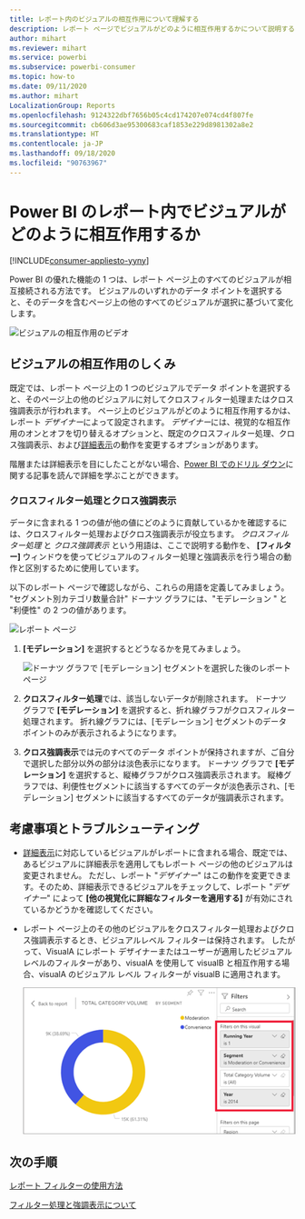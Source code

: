 ```yaml
---
title: レポート内のビジュアルの相互作用について理解する
description: レポート ページでビジュアルがどのように相互作用するかについて説明する Power BI エンド ユーザー向けドキュメント。
author: mihart
ms.reviewer: mihart
ms.service: powerbi
ms.subservice: powerbi-consumer
ms.topic: how-to
ms.date: 09/11/2020
ms.author: mihart
LocalizationGroup: Reports
ms.openlocfilehash: 9124322dbf7656b05c4cd174207e074cd4f807fe
ms.sourcegitcommit: cb606d3ae95300683caf1853e229d8981302a8e2
ms.translationtype: HT
ms.contentlocale: ja-JP
ms.lasthandoff: 09/18/2020
ms.locfileid: "90763967"
---
```

# <a name="how-visuals-cross-filter-each-other-in-a-power-bi-report"></a>Power BI のレポート内でビジュアルがどのように相互作用するか

[!INCLUDE[consumer-appliesto-yyny](../includes/consumer-appliesto-yyny.md)]

Power BI の優れた機能の 1 つは、レポート ページ上のすべてのビジュアルが相互接続される方法です。 ビジュアルのいずれかのデータ ポイントを選択すると、そのデータを含むページ上の他のすべてのビジュアルが選択に基づいて変化します。 

![ビジュアルの相互作用のビデオ](media/end-user-interactions/interactions.gif)

## <a name="how-visuals-interact-with-each-other"></a>ビジュアルの相互作用のしくみ

既定では、レポート ページ上の 1 つのビジュアルでデータ ポイントを選択すると、そのページ上の他のビジュアルに対してクロスフィルター処理またはクロス強調表示が行われます。 ページ上のビジュアルがどのように相互作用するかは、レポート *デザイナー*によって設定されます。 *デザイナー*には、視覚的な相互作用のオンとオフを切り替えるオプションと、既定のクロスフィルター処理、クロス強調表示、および[詳細表示](end-user-drill.md)の動作を変更するオプションがあります。 

階層または詳細表示を目にしたことがない場合、[Power BI でのドリル ダウン](end-user-drill.md)に関する記事を読んで詳細を学ぶことができます。 

### <a name="cross-filtering-and-cross-highlighting"></a>クロスフィルター処理とクロス強調表示

データに含まれる 1 つの値が他の値にどのように貢献しているかを確認するには、クロスフィルター処理およびクロス強調表示が役立ちます。 *クロスフィルター処理* と *クロス強調表示* という用語は、ここで説明する動作を、 **[フィルター]** ウィンドウを使ってビジュアルのフィルター処理と強調表示を行う場合の動作と区別するために使用しています。  

以下のレポート ページで確認しながら、これらの用語を定義してみましょう。 "セグメント別カテゴリ数量合計" ドーナツ グラフには、"モデレーション " と "利便性" の 2 つの値があります。 

![レポート ページ](media/end-user-interactions/power-bi-interactions-before.png)

1. **[モデレーション]** を選択するとどうなるかを見てみましょう。

    ![ドーナツ グラフで [モデレーション] セグメントを選択した後のレポート ページ](media/end-user-interactions/power-bi-interactions-after.png)

2. **クロスフィルター処理**では、該当しないデータが削除されます。 ドーナツ グラフで **[モデレーション]** を選択すると、折れ線グラフがクロスフィルター処理されます。 折れ線グラフには、[モデレーション] セグメントのデータ ポイントのみが表示されるようになります。 

3. **クロス強調表示**では元のすべてのデータ ポイントが保持されますが、ご自分で選択した部分以外の部分は淡色表示になります。 ドーナツ グラフで **[モデレーション]** を選択すると、縦棒グラフがクロス強調表示されます。 縦棒グラフでは、利便性セグメントに該当するすべてのデータが淡色表示され、[モデレーション] セグメントに該当するすべてのデータが強調表示されます。 


## <a name="considerations-and-troubleshooting"></a>考慮事項とトラブルシューティング
- [詳細表示](end-user-drill.md)に対応しているビジュアルがレポートに含まれる場合、既定では、あるビジュアルに詳細表示を適用してもレポート ページの他のビジュアルは変更されません。 ただし、レポート "*デザイナー*" はこの動作を変更できます。そのため、詳細表示できるビジュアルをチェックして、レポート "*デザイナー*" によって **[他の視覚化に詳細なフィルターを適用する]** が有効にされているかどうかを確認してください。
    
- レポート ページ上のその他のビジュアルをクロスフィルター処理およびクロス強調表示するとき、ビジュアルレベル フィルターは保持されます。 したがって、VisualA にレポート デザイナーまたはユーザーが適用したビジュアル レベルのフィルターがあり、visualA を使用して visualB と相互作用する場合、visualA のビジュアル レベル フィルターが visualB に適用されます。

    ![既に設定されているフィルターが表示されたレポート ページ](media/end-user-interactions/power-bi-visual-filters.png)

## <a name="next-steps"></a>次の手順
[レポート フィルターの使用方法](../consumer/end-user-report-filter.md)


[フィルター処理と強調表示について](end-user-report-filter.md)
